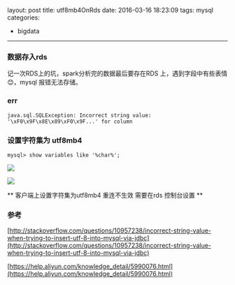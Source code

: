 layout: post
title: utf8mb4OnRds
date: 2016-03-16 18:23:09
tags: mysql 
categories:
  - bigdata
---

### 数据存入rds

记一次RDS上的坑，spark分析完的数据最后要存在RDS 上，遇到字段中有些表情😊，mysql 报错无法存储。

<!--more-->

### err

```shell
java.sql.SQLException: Incorrect string value: '\xF0\x9F\x8E\x89\xF0\x9F...' for column
```

### 设置字符集为 utf8mb4

`mysql> show variables like '%char%';`


![](http://ww3.sinaimg.cn/mw690/63fe561egw1f23k82w2tbj20k40f641x.jpg)


![](http://ww2.sinaimg.cn/mw690/63fe561egw1f23k8k1m52j213002at97.jpg)

** 客户端上设置字符集为utf8mb4 重连不生效 需要在rds 控制台设置 **

### 参考

[http://stackoverflow.com/questions/10957238/incorrect-string-value-when-trying-to-insert-utf-8-into-mysql-via-jdbc](http://stackoverflow.com/questions/10957238/incorrect-string-value-when-trying-to-insert-utf-8-into-mysql-via-jdbc)

[https://help.aliyun.com/knowledge_detail/5990076.html](https://help.aliyun.com/knowledge_detail/5990076.html)